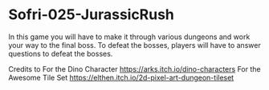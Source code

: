 # Sofri-025-JurassicRush
In this game you will have to make it through various dungeons and work your way to the final boss. To defeat the bosses, players will have to answer questions to defeat the bosses.

Credits to 
For the Dino Character
https://arks.itch.io/dino-characters
For the Awesome Tile Set
https://elthen.itch.io/2d-pixel-art-dungeon-tileset
